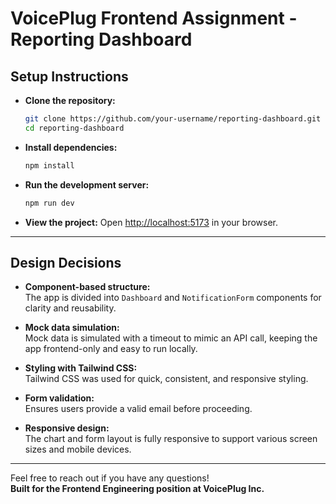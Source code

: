 # VoicePlug Frontend Assignment - Reporting Dashboard

## Setup Instructions

- **Clone the repository:**
    ```bash
    git clone https://github.com/your-username/reporting-dashboard.git
    cd reporting-dashboard
    ```

- **Install dependencies:**
    ```bash
    npm install
    ```

- **Run the development server:**
    ```bash
    npm run dev
    ```

- **View the project:**
    Open [http://localhost:5173](http://localhost:5173) in your browser.

---

## Design Decisions

- **Component-based structure:**  
    The app is divided into `Dashboard` and `NotificationForm` components for clarity and reusability.

- **Mock data simulation:**  
    Mock data is simulated with a timeout to mimic an API call, keeping the app frontend-only and easy to run locally.

- **Styling with Tailwind CSS:**  
    Tailwind CSS was used for quick, consistent, and responsive styling.

- **Form validation:**  
    Ensures users provide a valid email before proceeding.

- **Responsive design:**  
    The chart and form layout is fully responsive to support various screen sizes and mobile devices.

---

Feel free to reach out if you have any questions!  
**Built for the Frontend Engineering position at VoicePlug Inc.**
